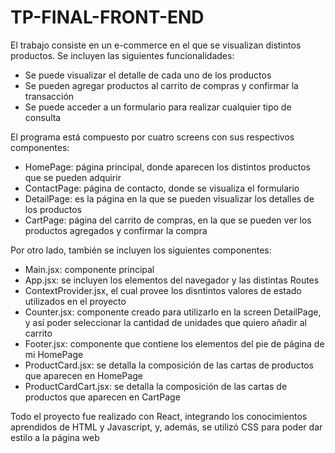# TP-FINAL-FRONT-END
El trabajo consiste en un e-commerce en el que se visualizan distintos productos. Se incluyen las siguientes funcionalidades:
- Se puede visualizar el detalle de cada uno de los productos
- Se pueden agregar productos al carrito de compras y confirmar la transacción
- Se puede acceder a un formulario para realizar cualquier tipo de consulta

El programa está compuesto por cuatro screens con sus respectivos componentes:
- HomePage: página principal, donde aparecen los distintos productos que se pueden adquirir
- ContactPage: página de contacto, donde se visualiza el formulario
- DetailPage: es la página en la que se pueden visualizar los detalles de los productos
- CartPage: página del carrito de compras, en la que se pueden ver los productos agregados y confirmar la compra

Por otro lado, también se incluyen los siguientes componentes:
- Main.jsx: componente principal
- App.jsx: se incluyen los elementos del navegador y las distintas Routes
- ContextProvider.jsx, el cual provee los disntintos valores de estado utilizados en el proyecto
- Counter.jsx: componente creado para utilizarlo en la screen DetailPage, y así poder seleccionar la cantidad de unidades que quiero añadir al carrito
- Footer.jsx: componente que contiene los elementos del pie de página de mi HomePage
- ProductCard.jsx: se detalla la composición de las cartas de productos que aparecen en HomePage
- ProductCardCart.jsx: se detalla la composición de las cartas de productos que aparecen en CartPage

Todo el proyecto fue realizado con React, integrando los conocimientos aprendidos de HTML y Javascript, y, además, se utilizó CSS para poder dar estilo a la página web
